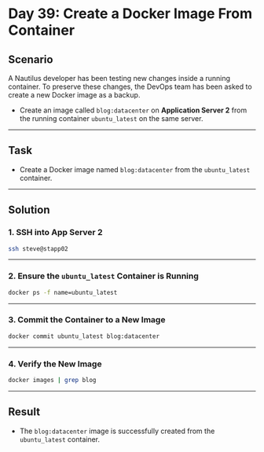 # Day 39: Create a Docker Image From Container

## Scenario

A Nautilus developer has been testing new changes inside a running container. To preserve these changes, the DevOps team has been asked to create a new Docker image as a backup.

- Create an image called `blog:datacenter` on **Application Server 2** from the running container `ubuntu_latest` on the same server.

---

## Task

- Create a Docker image named `blog:datacenter` from the `ubuntu_latest` container.

---

## Solution

### 1. SSH into App Server 2

```bash
ssh steve@stapp02
```

---

### 2. Ensure the `ubuntu_latest` Container is Running

```bash
docker ps -f name=ubuntu_latest
```

---

### 3. Commit the Container to a New Image

```bash
docker commit ubuntu_latest blog:datacenter
```

---

### 4. Verify the New Image

```bash
docker images | grep blog
```

---

## Result

- The `blog:datacenter` image is successfully created from the `ubuntu_latest` container.
